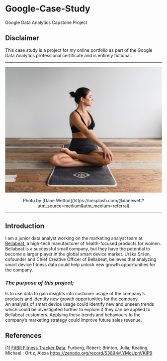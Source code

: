 # Google-Case-Study
Google Data Analytics Capstone Project
## **Disclaimer**
This case study is a project for my online portfolio as part of the Google Data Analytics professional certificate and is entirely fictional.
***
<img src="Images/yoga_girl_byDaneWetton.jpg">
<p align="center">
Photo by [Dane Wetton](https://unsplash.com/@danewett?utm_source=medium&utm_medium=referral)
</p>

***
## Introduction
I am a junior data analyst working on the marketing analyst team at [Bellabeat](https://bellabeat.com/), a high-tech manufacturer of health-focused products for women. Bellabeat is a successful small company, but they have the potential to become a larger player in the global smart device market. Urška Sršen, cofounder and Chief Creative Officer of Bellabeat, believes that analyzing smart device fitness data could help unlock new growth opportunities for the company.

### *The purpose of this project;*
Is to use data to gain insights into customer usage of the company’s products and identify new growth opportunities for the company.  
An analysis of smart device usage could identify new and unseen trends which could be investigated further to explore if they can be applied to Bellabeat customers. Applying these trends and behaviours to the company’s marketing strategy could improve future sales revenue.

## References
[1] [FitBit Fitness Tracker Data](https://www.kaggle.com/arashnic/fitbit), Furberg, Robert; Brinton, Julia; Keating, Michael ; Ortiz, Alexa https://zenodo.org/record/53894#.YMoUpnVKiP9
